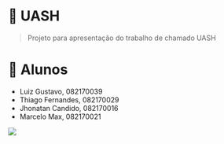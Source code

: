 # :necktie: **UASH**

> Projeto para apresentação do trabalho de chamado UASH

# 🚀 **Alunos**
- Luiz Gustavo, 082170039
- Thiago Fernandes, 082170029
- Jhonatan Candido, 082170016
- Marcelo Max, 082170021

<img src="https://media0.giphy.com/media/l2QZUkF4YilI5fO6I/giphy.gif">
